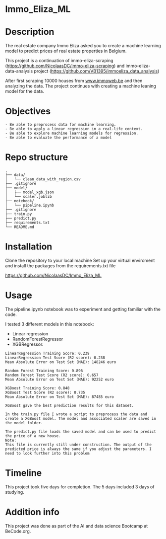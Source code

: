 # Immo_Eliza_ML

# Description

The real estate company Immo Eliza asked you to create a machine learning model to predict prices of real estate properties in Belgium.

This project is a continuation of immo-eliza-scraping (https://github.com/NicolaasDC/immo-eliza-scraping) and immo-eliza-data-analysis project (https://github.com/VB1395/immoeliza_data_analysis)

After first scraping 10000 houses from www.immoweb.be and then analyzing the data. The project continues with creating a machine leaning model for the data.


# Objectives
```
- Be able to preprocess data for machine learning.
- Be able to apply a linear regression in a real-life context.
- Be able to explore machine learning models for regression.
- Be able to evaluate the performance of a model
```
# Repo structure
```
.
├── data/
│   └── clean_data_with_region.csv
├── .gitignore
├── model/
│   ├── model_xgb.json
│   └── scaler.joblib
├── notebook/
│   └── pipeline.ipynb
├── .gitignore
├── train.py
├── predict.py
├── requirements.txt
└── README.md
```

# Installation

Clone the repository to your local machine Set up your virtual enviroment and install the packages from the requirements.txt file

https://github.com/NicolaasDC/Immo_Eliza_ML

# Usage

The pipeline.ipynb notebook was to experiment and getting familiar with the code. 

I tested 3 different models in this notebook: 
- Linear regression 
- RandomForestRegressor
- XGBRegressor.

```
LinearRegression Training Score: 0.239
LinearRegression Test Score (R2 score): 0.238
Mean Absolute Error on Test Set (MAE): 148246 euro

Random Forest Training Score: 0.896
Random Forest Test Score (R2 score): 0.657
Mean Absolute Error on Test Set (MAE): 92252 euro

XGBoost Training Score: 0.848
XGBoost Test Score (R2 score): 0.735
Mean Absolute Error on Test Set (MAE): 87485 euro

XGBoost gave the best prediction results for this dataset.

```
```
In the train.py file I wrote a script to preprocess the data and create a XGBoost model. The model and associated scaler are saved in the model folder.

The predict.py file loads the saved model and can be used to predict the price of a new house. 
Note:   
This file is currently still under construction. The output of the predicted price is always the same if you adjust the parameters. I need to look further into this problem
```
# Timeline

This project took five days for completion. The 5 days included 3 days of studying.

# Addition info

This project was done as part of the AI and data science Bootcamp at BeCode.org.

